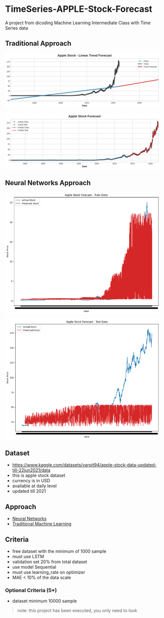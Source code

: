 # TimeSeries-APPLE-Stock-Forecast
A project from dicoding Machine Learning Intermediate Class with Time Series data

## Traditional Approach
![trend_forecast](images/trend_forecast.png)

![forecast](images/forecast.png)

## Neural Networks Approach
![nn_train_forecast](images/nn_train_forecast.png)

![nn_test_forecast](images/nn_test_forecast.png)

## Dataset
- https://www.kaggle.com/datasets/varpit94/apple-stock-data-updated-till-22jun2021/data
- this is apple stock dataset
- currency is in USD
- available at daily level
- updated till 2021

## Approach
- [Neural Networks](Timeseries_Model.ipynb)
- [Traditional Machine Learning](Apple_Forecast.ipynb)

## Criteria
- free dataset with the minimum of 1000 sample
- must use LSTM
- validation set 20% from total dataset
- use model Sequential
- must use learning_rate on optimizer
- MAE < 10% of the data scale
### Optional Criteria (5*)
- dataset minimum 10000 sample

> note: this project has been executed, you only need to look
